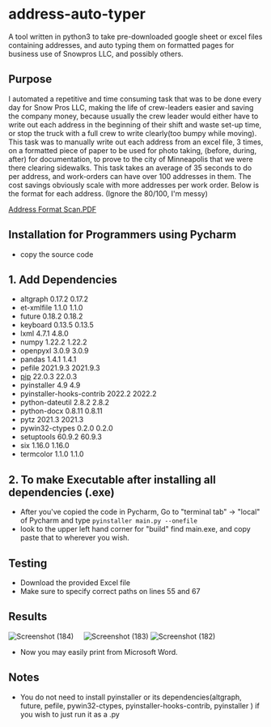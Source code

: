 # address-auto-typer
A tool written in python3 to take pre-downloaded google sheet or excel files containing addresses, and auto typing them on formatted pages for business use of Snowpros LLC, and possibly others.

## Purpose
I automated a repetitive and time consuming task that was to be done every day for Snow Pros LLC, making the life of crew-leaders easier and saving the company money, because usually the crew leader would either have to write out each address in the beginning of their shift and waste set-up time, or stop the truck with a full crew to write clearly(too bumpy while moving). This task was to manually write out each address from an excel file, 3 times, on a formatted piece of paper to be used for photo taking, (before, during, after) for documentation, to prove to the city of Minneapolis that we were there clearing sidewalks. This task takes an average of 35 seconds to do per address, and work-orders can have over 100 addresses in them. The cost savings obviously scale with more addresses per work order. Below is the format for each address. (Ignore the 80/100, I'm messy)

[Address Format Scan.PDF](https://github.com/mcworkaholic/address-auto-typer/files/8170321/Address.Format.Scan.PDF)

## Installation for Programmers using Pycharm
* copy the source code
## 1. Add Dependencies 
* altgraph	0.17.2	0.17.2
* et-xmlfile	1.1.0	1.1.0
* future	0.18.2	0.18.2
* keyboard	0.13.5	0.13.5
* lxml	4.7.1	4.8.0
* numpy	1.22.2	1.22.2
* openpyxl	3.0.9	3.0.9
* pandas	1.4.1	1.4.1
* pefile	2021.9.3	2021.9.3
* [pip](https://www.geeksforgeeks.org/how-to-install-pip-on-windows/)	22.0.3	22.0.3
* pyinstaller	4.9	4.9
* pyinstaller-hooks-contrib	2022.2	2022.2
* python-dateutil	2.8.2	2.8.2
* python-docx	0.8.11	0.8.11
* pytz	2021.3	2021.3
* pywin32-ctypes	0.2.0	0.2.0
* setuptools	60.9.2	60.9.3
* six	1.16.0	1.16.0
* termcolor	1.1.0	1.1.0

## 2. To make Executable after installing all dependencies (.exe)
* After you've copied the code in Pycharm, Go to "terminal tab" -> "local" of Pycharm and type 
`pyinstaller main.py --onefile`
* look to the upper left hand corner for "build" find main.exe, and copy paste that to wherever you wish. 

## Testing
* Download the provided Excel file 
* Make sure to specify correct paths on lines 55 and 67 

## Results
![Screenshot (184)](https://user-images.githubusercontent.com/94456069/156395898-30b3bddd-f151-4d5e-a2a7-540fdf3cb9df.png)&nbsp;&nbsp;&nbsp;&nbsp;
![Screenshot (183)](https://user-images.githubusercontent.com/94456069/156394105-10f932eb-7c8f-49e7-b78a-36f81a2dd6fa.png)
![Screenshot (182)](https://user-images.githubusercontent.com/94456069/156394142-63fcff1c-188d-452a-8f3d-97070459b477.png)

* Now you may easily print from Microsoft Word.

## Notes
* You do not need to install pyinstaller or its dependencies(altgraph, future, pefile, pywin32-ctypes, pyinstaller-hooks-contrib, pyinstaller ) if you wish to just run it as a .py

